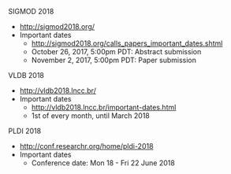 SIGMOD 2018

- http://sigmod2018.org/
- Important dates
    + http://sigmod2018.org/calls_papers_important_dates.shtml
    + October 26, 2017, 5:00pm PDT: Abstract submission
    + November 2, 2017, 5:00pm PDT: Paper submission


VLDB 2018

- http://vldb2018.lncc.br/
- Important dates
    + http://vldb2018.lncc.br/important-dates.html
    + 1st of every month, until March 2018


PLDI 2018

- http://conf.researchr.org/home/pldi-2018
- Important dates
    + Conference date: Mon 18 - Fri 22 June 2018


